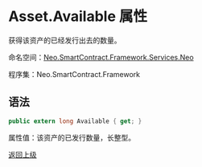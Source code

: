 # Asset.Available 属性

获得该资产的已经发行出去的数量。

命名空间：[Neo.SmartContract.Framework.Services.Neo](../../neo.md)

程序集：Neo.SmartContract.Framework

## 语法

```c#
public extern long Available { get; }
```

属性值：该资产的已发行数量，长整型。



[返回上级](../Asset.md)